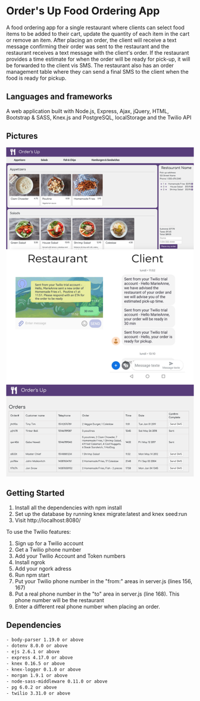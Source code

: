 # Order's Up Food Ordering App

A food ordering app for a single restaurant where clients can select food items to be added to their cart, update the quantity of each item in the cart or remove an item. After placing an order, the client will receive a text message confirming their order was sent to the restaurant and the restaurant receives a text message with the client's order. If the restaurant provides a time estimate for when the order will be ready for pick-up, it will be forwarded to the client vis SMS. The restaurant also has an order management table where they can send a final SMS to the client when the food is ready for pickup.


## Languages and frameworks

A web application built with Node.js, Express, Ajax, jQuery, HTML, Bootstrap & SASS, Knex.js and PostgreSQL, localStorage and the Twilio API


## Pictures

!["Screenshot of the menu and cart"](docs/MenuAndCart.png)
!["Pictures of the text messages received"](docs/TextMessages.png)
!["Screenshot of the order management page for the restaurant"](docs/OrderConfirmationPage.png)


## Getting Started

1. Install all the dependencies with npm install
2. Set up the database by running knex migrate:latest and knex seed:run
3. Visit http://localhost:8080/

To use the Twilio features:

1. Sign up for a Twilio account
2. Get a Twilio phone number
3. Add your Twilio Account and Token numbers
4. Install ngrok
5. Add your ngork adress
6. Run npm start
7. Put your Twilio phone number in the "from:" areas in server.js (lines 156, 167)
8. Put a real phone number in the "to" area in server.js (line 168). This phone number will be the restaurant
9. Enter a different real phone number when placing an order. 


## Dependencies

    - body-parser 1.19.0 or above
    - dotenv 8.0.0 or above
    - ejs 2.6.1 or above
    - express 4.17.0 or above
    - knex 0.16.5 or above
    - knex-logger 0.1.0 or above
    - morgan 1.9.1 or above
    - node-sass-middleware 0.11.0 or above
    - pg 6.0.2 or above
    - twilio 3.31.0 or above
